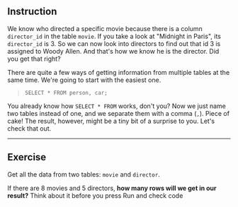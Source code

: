 ## Instruction
We know who directed a specific movie because there is a column `director_id` in the table `movie`. If you take a look at "Midnight in Paris", its `director_id` is 3. So we can now look into directors to find out that id 3 is assigned to Woody Allen. And that's how we know he is the director. Did you get that right?

There are quite a few ways of getting information from multiple tables at the same time. We're going to start with the easiest one.

> `SELECT * FROM person, car;`

You already know how `SELECT * FROM` works, don't you? Now we just name two tables instead of one, and we separate them with a comma (`,`). Piece of cake! The result, however, might be a tiny bit of a surprise to you. Let's check that out.

----
## Exercise
Get all the data from two tables: `movie` and `director`.

If there are 8 movies and 5 directors, **how many rows will we get in our result?** Think about it before you press Run and check code
